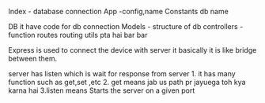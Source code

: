 Index - database connection
App  -config,name
Constants db name 

DB it have code for db connection
Models - structure of db
controllers - function 
routes routing
utils pta hai bar bar 

Express is used to connect the device with server it basically it is like bridge between them.

server has listen which is wait for response from server
    1. it has many function such as get,set ,etc
    2. get means jab us path pr jayuega toh kya karna hai
    3.listen means Starts the server on a given port